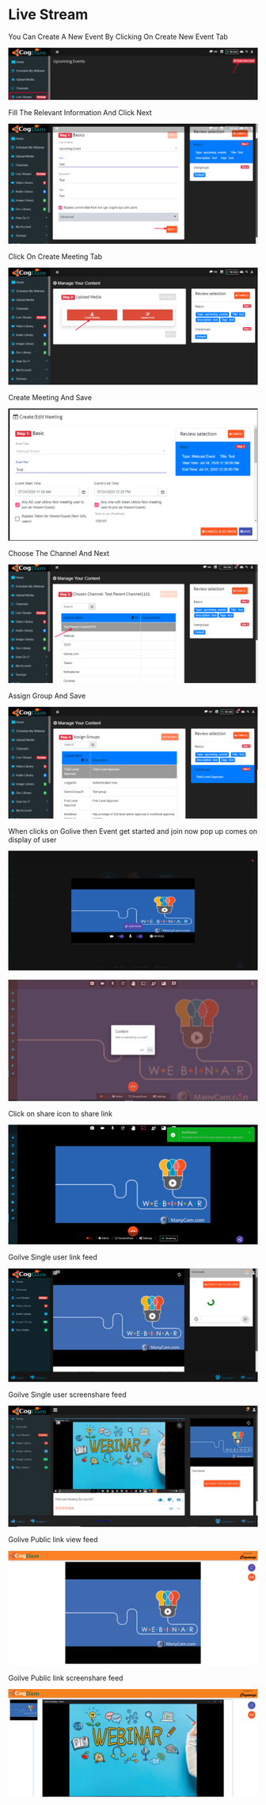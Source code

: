 # Live Stream

You Can Create A New Event By Clicking On Create New Event Tab

![](.gitbook/assets/image%20%28377%29.png)

Fill The Relevant Information And Click Next

![](.gitbook/assets/image%20%28379%29.png)

Click On Create Meeting Tab

![](.gitbook/assets/image%20%28378%29.png)

Create Meeting And Save

![](.gitbook/assets/image%20%28376%29.png)

Choose The Channel And Next  


![](.gitbook/assets/image%20%28375%29.png)

Assign Group And Save

![](.gitbook/assets/image%20%28374%29.png)

When clicks on Golive then Event get started and join now pop up comes on display of user

![](.gitbook/assets/image%20%28200%29%20%281%29.png)

![](.gitbook/assets/image%20%2836%29.png)

Click on share icon to share  link

![](.gitbook/assets/image%20%2816%29.png)

Goilve Single user link feed

![](.gitbook/assets/image%20%28136%29%20%281%29.png)

Goilve Single user screenshare feed

![](.gitbook/assets/microsoftteams-image-3.png)

Golive Public link view feed

![](.gitbook/assets/image%20%28148%29.png)

Goilve Public link screenshare feed

![](.gitbook/assets/microsoftteams-image-4.png)











